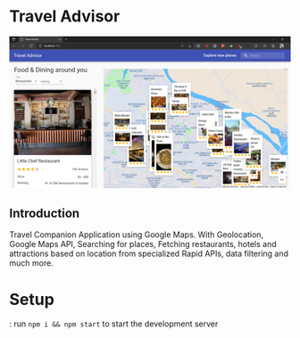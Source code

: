 # Travel Advisor

![Travel Advisor](https://github.com/sangajapatel06/travel-advisor/blob/main/public/Screenshot%20(821).png)

## Introduction
Travel Companion Application using Google Maps. With Geolocation, Google Maps API, Searching for places, Fetching restaurants, hotels and attractions based on location from specialized Rapid APIs, data filtering and much more.

# Setup
: run ```npm i && npm start``` to start the development server


